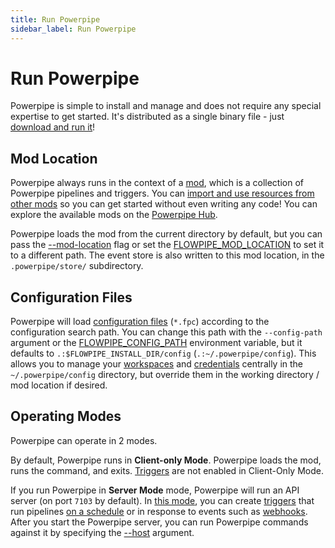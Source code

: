 ```yaml
---
title: Run Powerpipe
sidebar_label: Run Powerpipe
---
```


# Run Powerpipe

Powerpipe is simple to install and manage and does not require any special expertise to get started.  It's distributed as a single binary file - just [download and run it](/downloads)!

## Mod Location
Powerpipe always runs in the context of a [mod](/docs/build/index), which is a collection of Powerpipe pipelines and triggers.  You can [import and use resources from other mods](/docs/build/mod-dependencies) so you can get started without even writing any code! You can explore the available mods on the [Powerpipe Hub](https://hub.powerpipe.io/).

Powerpipe loads the mod from the current directory by default, but you can pass the [--mod-location](/docs/reference/cli/index) flag or set the [FLOWPIPE_MOD_LOCATION](/docs/reference/env-vars/powerpipe_mod_location) to set it to a different path.  The event store is also written to this mod location, in the `.powerpipe/store/` subdirectory.

## Configuration Files
Powerpipe will load [configuration files](/docs/reference/config-files/index) (`*.fpc`) according to the configuration search path.  You can change this path with the `--config-path` argument or the [FLOWPIPE_CONFIG_PATH](/docs/reference/env-vars/powerpipe_config_path) environment variable, but it defaults to `.:$FLOWPIPE_INSTALL_DIR/config` (`.:~/.powerpipe/config`).  This allows you to manage your [workspaces](/docs/run/workspaces) and [credentials](/docs/run/credentials) centrally in the `~/.powerpipe/config` directory, but override them in the working directory / mod location if desired.


## Operating Modes

Powerpipe can operate in 2 modes.

By default, Powerpipe runs in **Client-only Mode**.  Powerpipe loads the mod, runs the command, and exits. [Triggers](/docs/build/triggers) are not enabled in Client-Only Mode.

If you run Powerpipe in **Server Mode** mode, Powerpipe will run an API server (on port `7103` by default).  In [this mode](/docs/run/server), you can create [triggers](/docs/powerpipe-hcl/trigger/index) that run pipelines [on a schedule](/docs/powerpipe-hcl/trigger/schedule) or in response to events such as [webhooks](/docs/powerpipe-hcl/trigger/http).  After you start the Powerpipe server, you can run Powerpipe commands against it by specifying the [--host](/docs/reference/cli/index) argument.
